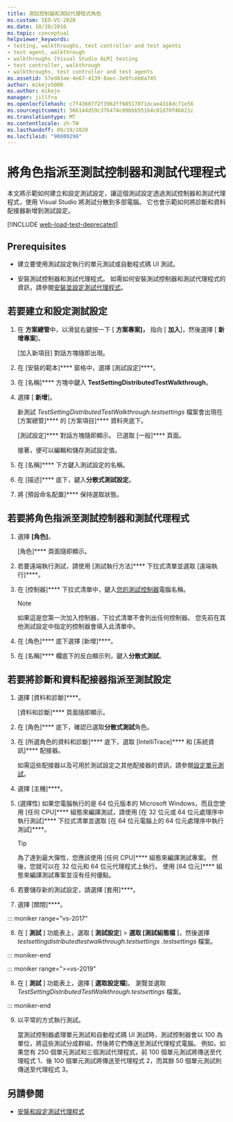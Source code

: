 ```yaml
---
title: 測試控制器和測試代理程式角色
ms.custom: SEO-VS-2020
ms.date: 10/20/2016
ms.topic: conceptual
helpviewer_keywords:
- testing, walkthroughs, test controller and test agents
- test agent, walkthrough
- walkthroughs [Visual Studio ALM] testing
- test controller, walkthrough
- walkthroughs, test controller and test agents
ms.assetid: 57ed43ae-4e67-4139-8aec-3e9fceb0a745
author: mikejo5000
ms.author: mikejo
manager: jillfra
ms.openlocfilehash: c7f4360772f3962ff60517071dcae4318dc71e56
ms.sourcegitcommit: 566144d59c376474c09bbb55164c01d70f4b621c
ms.translationtype: MT
ms.contentlocale: zh-TW
ms.lasthandoff: 09/19/2020
ms.locfileid: "90809298"
---
```

# <a name="assign-roles-to-a-test-controller-and-test-agent"></a>將角色指派至測試控制器和測試代理程式

本文將示範如何建立和設定測試設定，讓這個測試設定透過測試控制器和測試代理程式，使用 Visual Studio 將測試分散到多部電腦。 它也會示範如何將診斷和資料配接器新增到測試設定。

[!INCLUDE [web-load-test-deprecated](includes/web-load-test-deprecated.md)]

## <a name="prerequisites"></a>Prerequisites

- 建立要使用測試設定執行的單元測試或自動程式碼 UI 測試。

- 安裝測試控制器和測試代理程式。 如需如何安裝測試控制器和測試代理程式的資訊，請參閱[安裝並設定測試代理程式](../test/lab-management/install-configure-test-agents.md)。

## <a name="to-create-and-configure-a-test-setting"></a>若要建立和設定測試設定

1. 在 **方案總管**中，以滑鼠右鍵按一下 [ **方案專案]，** 指向 [ **加入**]，然後選擇 [ **新增專案**]。

     [加入新項目]  對話方塊隨即出現。

2. 在 [安裝的範本]**** 窗格中，選擇 [測試設定]****。

3. 在 [名稱]**** 方塊中鍵入 **TestSettingDistributedTestWalkthrough**。

4. 選擇 [ **新增**]。

     新測試 *TestSettingDistributedTestWalkthrough.testsettings* 檔案會出現在 [方案總管]**** 的 [方案項目]**** 資料夾底下。

     [測試設定]**** 對話方塊隨即顯示。 已選取 [一般]**** 頁面。

     接著，便可以編輯和儲存測試設定值。

5. 在 [名稱]**** 下方鍵入測試設定的名稱。

6. 在 [描述]**** 底下，鍵入**分散式測試設定**。

7. 將 [預設命名配置]**** 保持選取狀態。

## <a name="to-assign-roles-to-a-test-controller-and-test-agents"></a>若要將角色指派至測試控制器和測試代理程式

1. 選擇 **[角色]**。

     [角色]**** 頁面隨即顯示。

2. 若要遠端執行測試，請使用 [測試執行方法]**** 下拉式清單並選取 [遠端執行]****。

3. 在 [控制器]**** 下拉式清單中，鍵入[您的測試控制器](../test/lab-management/install-configure-test-agents.md)電腦名稱。

    > [!NOTE]
    > 如果這是您第一次加入控制器，下拉式清單不會列出任何控制器。 您先前在其他測試設定中指定的控制器會填入此清單中。

4. 在 [角色]**** 底下選擇 [新增]****。

5. 在 [名稱]**** 欄底下的反白顯示列，鍵入**分散式測試**。

## <a name="to-assign-a-diagnostic-and-data-adapter-to-your-test-setting"></a>若要將診斷和資料配接器指派至測試設定

1. 選擇 [資料和診斷]****。

     [資料和診斷]**** 頁面隨即顯示。

2. 在 [角色]**** 底下，確認已選取**分散式測試**角色。

3. 在 [所選角色的資料和診斷]**** 底下，選取 [IntelliTrace]**** 和 [系統資訊]**** 配接器。

     如需這些配接器以及可用於測試設定之其他配接器的資訊，請參閱[設定單元測試](../test/configure-unit-tests-by-using-a-dot-runsettings-file.md)。

4. 選擇 [主機]****。

5. (選擇性) 如果您電腦執行的是 64 位元版本的 Microsoft Windows，而且您使用 [任何 CPU]**** 組態來編譯測試，請使用 [在 32 位元或 64 位元處理序中執行測試]**** 下拉式清單並選取 [在 64 位元電腦上的 64 位元處理序中執行測試]****。

    > [!TIP]
    > 為了達到最大彈性，您應該使用 [任何 CPU]**** 組態來編譯測試專案。 然後，您就可以在 32 位元和 64 位元代理程式上執行。 使用 [64 位元]**** 組態來編譯測試專案並沒有任何優點。

6. 若要儲存新的測試設定，請選擇 [套用]****。

7. 選擇 [關閉]****。

::: moniker range="vs-2017"

8. 在 [ **測試** ] 功能表上，選取 [ **測試設定**] > **選取 [測試組態檔** ]，然後選擇 *testsettingdistributedtestwalkthrough.testsettings .testsettings* 檔案。

::: moniker-end

::: moniker range=">=vs-2019"

8. 在 [ **測試** ] 功能表上，選擇 [ **選取設定檔**]。 瀏覽並選取 *TestSettingDistributedTestWalkthrough.testsettings* 檔案。

::: moniker-end

9. 以平常的方式執行測試。

     當測試控制器處理單元測試和自動程式碼 UI 測試時，測試控制器會以 100 為單位，將這些測試分成群組，然後將它們傳送至測試代理程式電腦。 例如，如果您有 250 個單元測試和三個測試代理程式，前 100 個單元測試將傳送至代理程式 1、後 100 個單元測試將傳送至代理程式 2，而其餘 50 個單元測試則傳送至代理程式 3。

## <a name="see-also"></a>另請參閱

- [安裝和設定測試代理程式](../test/lab-management/install-configure-test-agents.md)
